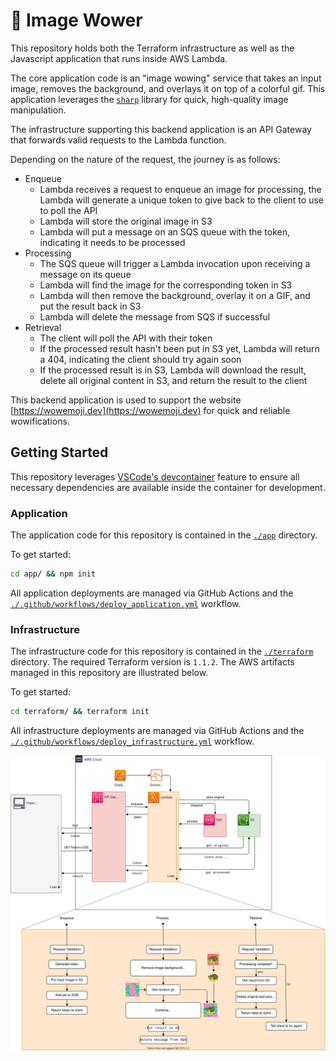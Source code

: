 # 🌈 Image Wower

This repository holds both the Terraform infrastructure as well as the Javascript application that runs inside AWS Lambda.

The core application code is an "image wowing" service that takes an input image, removes the background, and overlays it on top of a colorful gif. This application leverages the [`sharp`](https://sharp.pixelplumbing.com/) library for quick, high-quality image manipulation.

The infrastructure supporting this backend application is an API Gateway that forwards valid requests to the Lambda function.

Depending on the nature of the request, the journey is as follows:

- Enqueue
  - Lambda receives a request to enqueue an image for processing, the Lambda will generate a unique token to give back to the client to use to poll the API
  - Lambda will store the original image in S3
  - Lambda will put a message on an SQS queue with the token, indicating it needs to be processed
- Processing
  - The SQS queue will trigger a Lambda invocation upon receiving a message on its queue
  - Lambda will find the image for the corresponding token in S3
  - Lambda will then remove the background, overlay it on a GIF, and put the result back in S3
  - Lambda will delete the message from SQS if successful
- Retrieval
  - The client will poll the API with their token
  - If the processed result hasn't been put in S3 yet, Lambda will return a 404, indicating the client should try again soon
  - If the processed result is in S3, Lambda will download the result, delete all original content in S3, and return the result to the client

This backend application is used to support the website [https://wowemoji.dev](https://wowemoji.dev) for quick and reliable wowifications.

## Getting Started

This repository leverages [VSCode's devcontainer](https://code.visualstudio.com/docs/remote/containers) feature to ensure all necessary dependencies are available inside the container for development.

### Application

The application code for this repository is contained in the [`./app`](./app) directory.

To get started:

```bash
cd app/ && npm init
```

All application deployments are managed via GitHub Actions and the [`./.github/workflows/deploy_application.yml`](./.github/workflows/deploy_application.yml) workflow.

### Infrastructure

The infrastructure code for this repository is contained in the [`./terraform`](./terraform) directory. The required Terraform version is `1.1.2`. The AWS artifacts managed in this repository are illustrated below.

To get started:

```bash
cd terraform/ && terraform init
```

All infrastructure deployments are managed via GitHub Actions and the [`./.github/workflows/deploy_infrastructure.yml`](./.github/workflows/deploy_infrastructure.yml) workflow.

![](./assets/architecture.svg)
